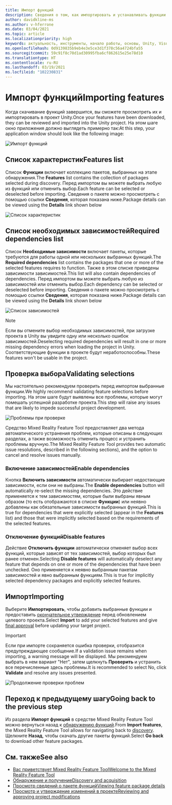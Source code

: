 ```yaml
---
title: Импорт функций
description: Сведения о том, как импортировать и устанавливать функции из средства Mixed Reality Feature Tool для разработки для HoloLens и смешанной реальности.
author: davidkline-ms
ms.author: v-hferrone
ms.date: 03/04/2021
ms.topic: article
ms.localizationpriority: high
keywords: актуальность, инструменты, начало работы, основы, Unity, Visual Studio, набор средств, гарнитура смешанной реальности, гарнитура Windows Mixed Reality, гарнитура виртуальной реальности, установка, Windows, HoloLens, эмулятор, Unreal, OpenXR
ms.openlocfilehash: 0d9139835b9eb4e3e5ce3d1f378c56a4724bfa55
ms.sourcegitcommit: 59c91f8c70d1ad30995fba6cf862615e25e78d10
ms.translationtype: HT
ms.contentlocale: ru-RU
ms.lasthandoff: 03/19/2021
ms.locfileid: "102230831"
---
```

# <a name="importing-features"></a><span data-ttu-id="6e623-104">Импорт функций</span><span class="sxs-lookup"><span data-stu-id="6e623-104">Importing features</span></span>

<span data-ttu-id="6e623-105">Когда скачивание функций завершится, вы сможете просмотреть их и импортировать в проект Unity.</span><span class="sxs-lookup"><span data-stu-id="6e623-105">Once your features have been downloaded, they can be reviewed and imported into the Unity project.</span></span> <span data-ttu-id="6e623-106">На этом шаге окно приложения должно выглядеть примерно так:</span><span class="sxs-lookup"><span data-stu-id="6e623-106">At this step, your application window should look like the following image:</span></span>

![Импорт функций](images/FeatureToolImport.png)

## <a name="features-list"></a><span data-ttu-id="6e623-108">Список характеристик</span><span class="sxs-lookup"><span data-stu-id="6e623-108">Features list</span></span>

<span data-ttu-id="6e623-109">Список **Функции** включает коллекцию пакетов, выбранных на этапе обнаружения.</span><span class="sxs-lookup"><span data-stu-id="6e623-109">The **Features** list contains the collection of packages selected during discovery.</span></span> <span data-ttu-id="6e623-110">Перед импортом вы можете выбрать любую из функций или отменить выбор.</span><span class="sxs-lookup"><span data-stu-id="6e623-110">Each feature can be selected or deselected before importing.</span></span> <span data-ttu-id="6e623-111">Сведения о пакете можно просмотреть с помощью ссылки **Сведения**, которая показана ниже.</span><span class="sxs-lookup"><span data-stu-id="6e623-111">Package details can be viewed using the **Details** link shown below</span></span>

![Список характеристик](images/FeaturesList.png)

## <a name="required-dependencies-list"></a><span data-ttu-id="6e623-113">Список необходимых зависимостей</span><span class="sxs-lookup"><span data-stu-id="6e623-113">Required dependencies list</span></span>

<span data-ttu-id="6e623-114">Список **Необходимые зависимости** включает пакеты, которые требуются для работы одной или нескольких выбранных функций.</span><span class="sxs-lookup"><span data-stu-id="6e623-114">The **Required dependencies** list contains the packages that one or more of the selected features requires to function.</span></span> <span data-ttu-id="6e623-115">Также в этом списке приведены зависимости зависимостей.</span><span class="sxs-lookup"><span data-stu-id="6e623-115">This list will also contain dependencies of dependencies.</span></span> <span data-ttu-id="6e623-116">Перед импортом вы можете выбрать любую из зависимостей или отменить выбор.</span><span class="sxs-lookup"><span data-stu-id="6e623-116">Each dependency can be selected or deselected before importing.</span></span> <span data-ttu-id="6e623-117">Сведения о пакете можно просмотреть с помощью ссылки **Сведения**, которая показана ниже.</span><span class="sxs-lookup"><span data-stu-id="6e623-117">Package details can be viewed using the **Details** link shown below</span></span>

![Список зависимостей](images/RequiredDependencyList.png)

> [!NOTE]
> <span data-ttu-id="6e623-119">Если вы отмените выбор необходимых зависимостей, при загрузке проекта в Unity вы увидите одну или несколько ошибок зависимостей.</span><span class="sxs-lookup"><span data-stu-id="6e623-119">Deselecting required dependencies will result in one or more missing dependency errors when loading the project in Unity.</span></span> <span data-ttu-id="6e623-120">Соответствующие функции в проекте будут неработоспособны.</span><span class="sxs-lookup"><span data-stu-id="6e623-120">These features won't be usable in the project.</span></span>

## <a name="validating-selections"></a><span data-ttu-id="6e623-121">Проверка выбора</span><span class="sxs-lookup"><span data-stu-id="6e623-121">Validating selections</span></span>

<span data-ttu-id="6e623-122">Мы настоятельно рекомендуем проверить перед импортом выбранные функции.</span><span class="sxs-lookup"><span data-stu-id="6e623-122">We highly recommend validating feature selections before importing.</span></span> <span data-ttu-id="6e623-123">На этом шаге будут выявлены все проблемы, которые могут помешать успешной разработке проекта.</span><span class="sxs-lookup"><span data-stu-id="6e623-123">This step will raise any issues that are likely to impede successful project development.</span></span>

![Проблемы при проверке](images/ValidationIssues.png)

<span data-ttu-id="6e623-125">Средство Mixed Reality Feature Tool предоставляет два метода автоматического устранения проблем, которые описаны в следующих разделах, а также возможность отменить процесс и устранить проблемы вручную.</span><span class="sxs-lookup"><span data-stu-id="6e623-125">The Mixed Reality Feature Tool provides two automatic issue resolutions, described in the following sections), and the option to cancel and resolve issues manually.</span></span>

### <a name="enable-dependencies"></a><span data-ttu-id="6e623-126">Включение зависимостей</span><span class="sxs-lookup"><span data-stu-id="6e623-126">Enable dependencies</span></span>

<span data-ttu-id="6e623-127">Кнопка **Включить зависимости** автоматически выбирает недостающие зависимости, если они не выбраны.</span><span class="sxs-lookup"><span data-stu-id="6e623-127">The **Enable dependencies** button will automatically re-select the missing dependencies.</span></span> <span data-ttu-id="6e623-128">Это действие применяется к тем зависимостям, которые были выбраны явным образом (то есть отображаются в списке **Функции**) или неявно добавлены как обязательные зависимости выбранных функций.</span><span class="sxs-lookup"><span data-stu-id="6e623-128">This is true for dependencies that were explicitly selected (appear in the **Features** list) and those that were implicitly selected based on the requirements of the selected features.</span></span>

### <a name="disable-features"></a><span data-ttu-id="6e623-129">Отключение функций</span><span class="sxs-lookup"><span data-stu-id="6e623-129">Disable features</span></span>

<span data-ttu-id="6e623-130">Действие **Отключить функции** автоматически отменяет выбор всех функций, которые зависят от тех зависимостей, выбор которых был ранее отменен.</span><span class="sxs-lookup"><span data-stu-id="6e623-130">Selecting **Disable features** will automatically deselect any feature that depends on one or more of the dependencies that have been unchecked.</span></span> <span data-ttu-id="6e623-131">Оно применяется к неявно выбранным пакетам зависимостей и явно выбранным функциям.</span><span class="sxs-lookup"><span data-stu-id="6e623-131">This is true for implicitly selected dependency packages and explicitly selected features.</span></span>

## <a name="importing"></a><span data-ttu-id="6e623-132">Импорт</span><span class="sxs-lookup"><span data-stu-id="6e623-132">Importing</span></span>

<span data-ttu-id="6e623-133">Выберите **Импортировать**, чтобы добавить выбранные функции и предоставить [окончательное утверждение](reviewing-changes.md) перед обновлением целевого проекта.</span><span class="sxs-lookup"><span data-stu-id="6e623-133">Select **Import** to add your selected features and give [final approval](reviewing-changes.md) before updating your target project.</span></span>

> [!IMPORTANT]
> <span data-ttu-id="6e623-134">Если при импорте сохраняется ошибка проверки, отобразится предупреждающее сообщение.</span><span class="sxs-lookup"><span data-stu-id="6e623-134">If a validation issue remains when importing, a warning message will be displayed.</span></span> <span data-ttu-id="6e623-135">Мы рекомендуем выбрать в нем вариант "Нет", затем щелкнуть **Проверить** и устранить все перечисленные здесь проблемы.</span><span class="sxs-lookup"><span data-stu-id="6e623-135">It is recommended to select No, click **Validate** and resolve any issues presented.</span></span>
>
> ![Продолжение проверки проблем](images/ValidationContinueAnyway.png)

## <a name="going-back-to-the-previous-step"></a><span data-ttu-id="6e623-137">Переход к предыдущему шагу</span><span class="sxs-lookup"><span data-stu-id="6e623-137">Going back to the previous step</span></span>

<span data-ttu-id="6e623-138">Из раздела **Импорт функций** в средстве Mixed Reality Feature Tool можно вернуться назад к [обнаружению функций](discovering-features.md).</span><span class="sxs-lookup"><span data-stu-id="6e623-138">From **Import features**, the Mixed Reality Feature Tool allows for navigating back to [discovery](discovering-features.md).</span></span> <span data-ttu-id="6e623-139">Щелкните **Назад**, чтобы скачать другие пакеты функций.</span><span class="sxs-lookup"><span data-stu-id="6e623-139">Select **Go back** to download other feature packages.</span></span>

## <a name="see-also"></a><span data-ttu-id="6e623-140">См. также</span><span class="sxs-lookup"><span data-stu-id="6e623-140">See also</span></span>

- [<span data-ttu-id="6e623-141">Вас приветствует Mixed Reality Feature Tool</span><span class="sxs-lookup"><span data-stu-id="6e623-141">Welcome to the Mixed Reality Feature Tool</span></span>](welcome-to-mr-feature-tool.md)
- [<span data-ttu-id="6e623-142">Обнаружение и получение</span><span class="sxs-lookup"><span data-stu-id="6e623-142">Discovery and acquisition</span></span>](discovering-features.md)
- [<span data-ttu-id="6e623-143">Просмотр сведений о пакете функций</span><span class="sxs-lookup"><span data-stu-id="6e623-143">Viewing feature package details</span></span>](viewing-package-details.md)
- [<span data-ttu-id="6e623-144">Просмотр и утверждение изменений в проекте</span><span class="sxs-lookup"><span data-stu-id="6e623-144">Reviewing and approving project modifications</span></span>](reviewing-changes.md)